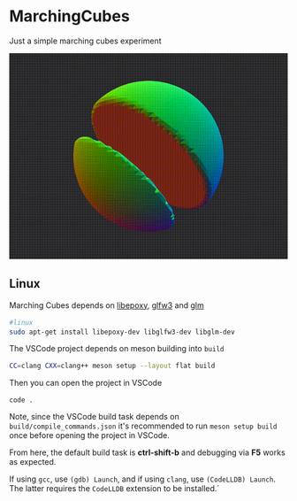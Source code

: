# MarchingCubes
Just a simple marching cubes experiment

![example animation](example.gif)

## Linux

Marching Cubes depends on [libepoxy](https://github.com/anholt/libepoxy), [glfw3](https://www.glfw.org/) and [glm](https://glm.g-truc.net/)

```bash
#linux
sudo apt-get install libepoxy-dev libglfw3-dev libglm-dev

```

The VSCode project depends on meson building into `build`
```bash
CC=clang CXX=clang++ meson setup --layout flat build
```

Then you can open the project in VSCode
```build
code .
```

Note, since the VSCode build task depends on `build/compile_commands.json` it's recommended to run `meson setup build` once before opening the project in VSCode.

From here, the default build task is **ctrl-shift-b** and debugging via **F5** works as expected.

If using `gcc`, use `(gdb) Launch`, and if using `clang`, use `(CodeLLDB) Launch`. The latter requires the `CodeLLDB` extension to be installed.´